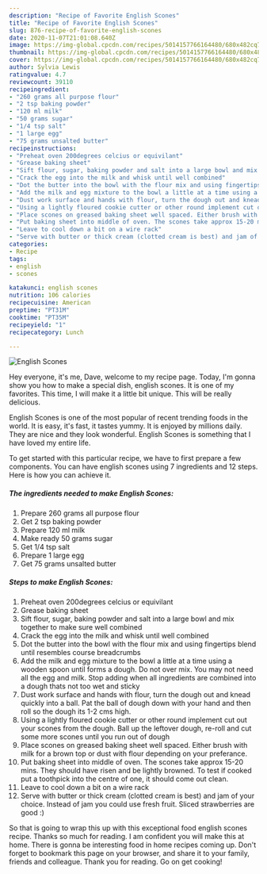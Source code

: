 ```yaml
---
description: "Recipe of Favorite English Scones"
title: "Recipe of Favorite English Scones"
slug: 876-recipe-of-favorite-english-scones
date: 2020-11-07T21:01:08.640Z
image: https://img-global.cpcdn.com/recipes/5014157766164480/680x482cq70/english-scones-recipe-main-photo.jpg
thumbnail: https://img-global.cpcdn.com/recipes/5014157766164480/680x482cq70/english-scones-recipe-main-photo.jpg
cover: https://img-global.cpcdn.com/recipes/5014157766164480/680x482cq70/english-scones-recipe-main-photo.jpg
author: Sylvia Lewis
ratingvalue: 4.7
reviewcount: 39110
recipeingredient:
- "260 grams all purpose flour"
- "2 tsp baking powder"
- "120 ml milk"
- "50 grams sugar"
- "1/4 tsp salt"
- "1 large egg"
- "75 grams unsalted butter"
recipeinstructions:
- "Preheat oven 200degrees celcius or equivilant"
- "Grease baking sheet"
- "Sift flour, sugar, baking powder and salt into a large bowl and mix together to make sure well combined"
- "Crack the egg into the milk and whisk until well combined"
- "Dot the butter into the bowl with the flour mix and using fingertips blend until resembles course breadcrumbs"
- "Add the milk and egg mixture to the bowl a little at a time using a wooden spoon until forms a dough. Do not over mix. You may not need all the egg and milk. Stop adding when all ingredients are combined into a dough thats not too wet and sticky"
- "Dust work surface and hands with flour, turn the dough out and knead quickly into a ball. Pat the ball of dough down with your hand and then roll so the dough its 1-2 cms high."
- "Using a lightly floured cookie cutter or other round implement cut out your scones from the dough. Ball up the leftover dough, re-roll and cut some more scones until you run out of dough"
- "Place scones on greased baking sheet well spaced. Either brush with milk for a brown top or dust with flour depending on your preferance."
- "Put baking sheet into middle of oven. The scones take approx 15-20 mins. They should have risen and be lightly browned. To test if cooked put a toothpick into the centre of one, it should come out clean."
- "Leave to cool down a bit on a wire rack"
- "Serve with butter or thick cream (clotted cream is best) and jam of your choice. Instead of jam you could use fresh fruit. Sliced strawberries are good :)"
categories:
- Recipe
tags:
- english
- scones

katakunci: english scones 
nutrition: 106 calories
recipecuisine: American
preptime: "PT31M"
cooktime: "PT35M"
recipeyield: "1"
recipecategory: Lunch

---
```



![English Scones](https://img-global.cpcdn.com/recipes/5014157766164480/680x482cq70/english-scones-recipe-main-photo.jpg)

Hey everyone, it's me, Dave, welcome to my recipe page. Today, I'm gonna show you how to make a special dish, english scones. It is one of my favorites. This time, I will make it a little bit unique. This will be really delicious.



English Scones is one of the most popular of recent trending foods in the world. It is easy, it's fast, it tastes yummy. It is enjoyed by millions daily. They are nice and they look wonderful. English Scones is something that I have loved my entire life.


To get started with this particular recipe, we have to first prepare a few components. You can have english scones using 7 ingredients and 12 steps. Here is how you can achieve it.

<!--inarticleads1-->

##### The ingredients needed to make English Scones:

1. Prepare 260 grams all purpose flour
1. Get 2 tsp baking powder
1. Prepare 120 ml milk
1. Make ready 50 grams sugar
1. Get 1/4 tsp salt
1. Prepare 1 large egg
1. Get 75 grams unsalted butter




<!--inarticleads2-->

##### Steps to make English Scones:

1. Preheat oven 200degrees celcius or equivilant
1. Grease baking sheet
1. Sift flour, sugar, baking powder and salt into a large bowl and mix together to make sure well combined
1. Crack the egg into the milk and whisk until well combined
1. Dot the butter into the bowl with the flour mix and using fingertips blend until resembles course breadcrumbs
1. Add the milk and egg mixture to the bowl a little at a time using a wooden spoon until forms a dough. Do not over mix. You may not need all the egg and milk. Stop adding when all ingredients are combined into a dough thats not too wet and sticky
1. Dust work surface and hands with flour, turn the dough out and knead quickly into a ball. Pat the ball of dough down with your hand and then roll so the dough its 1-2 cms high.
1. Using a lightly floured cookie cutter or other round implement cut out your scones from the dough. Ball up the leftover dough, re-roll and cut some more scones until you run out of dough
1. Place scones on greased baking sheet well spaced. Either brush with milk for a brown top or dust with flour depending on your preferance.
1. Put baking sheet into middle of oven. The scones take approx 15-20 mins. They should have risen and be lightly browned. To test if cooked put a toothpick into the centre of one, it should come out clean.
1. Leave to cool down a bit on a wire rack
1. Serve with butter or thick cream (clotted cream is best) and jam of your choice. Instead of jam you could use fresh fruit. Sliced strawberries are good :)




So that is going to wrap this up with this exceptional food english scones recipe. Thanks so much for reading. I am confident you will make this at home. There is gonna be interesting food in home recipes coming up. Don't forget to bookmark this page on your browser, and share it to your family, friends and colleague. Thank you for reading. Go on get cooking!
